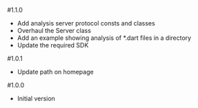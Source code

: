#1.1.0
* Add analysis server protocol consts and classes
* Overhaul the Server class
* Add an example showing analysis of *.dart files in a directory
* Update the required SDK

#1.0.1
* Update path on homepage

#1.0.0
* Initial version